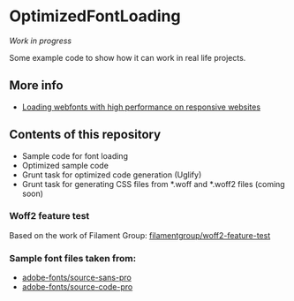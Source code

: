 # OptimizedFontLoading

*Work in progress*

Some example code to show how it can work in real life projects.

## More info
- [Loading webfonts with high performance on responsive websites](http://bdadam.com/blog/loading-webfonts-with-high-performance.html)


## Contents of this repository
- Sample code for font loading
- Optimized sample code
- Grunt task for optimized code generation (Uglify)
- Grunt task for generating CSS files from *.woff and *.woff2 files (coming soon)


### Woff2 feature test
Based on the work of Filament Group: [filamentgroup/woff2-feature-test](https://github.com/filamentgroup/woff2-feature-test/)


### Sample font files taken from:
- [adobe-fonts/source-sans-pro](https://github.com/adobe-fonts/source-sans-pro)
- [adobe-fonts/source-code-pro](https://github.com/adobe-fonts/source-code-pro)
